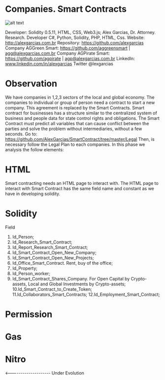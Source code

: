 # Companies. Smart Contracts


![alt text](http://alexgarcias.com.br/blog/wp-content/uploads/2017/05/AlexGarciasAttorneys.png)

Developer: Solidity 0.5.11, HTML, CSS, Web3.js; Alex Garcias, Dr. Attorney. Research. Developer C#, Python, Solidity, PHP, HTML, Css. Website: http://alexgarcias.com.br Repository: https://github.com/alexgarcias Company AGGreen Smart: https://github.com/aggreensmart | agg@alexgarcias.com.br Company AGPirate Smart: https://github.com/agpirate | agp@alexgarcias.com.br LinkedIn: www.linkedin.com/in/alexgarcias Twitter @lexgarcias

# Observation

We have companies in 1,2,3 sectors of the local and global economy. The companies to individual or group of person need a contract to start a new company. 
This agreement is replaced by the Smart Contracts. Smart contract for businesses has a structure similar to the centralized system of business and people data for state control rights and obligations.
The Smart Contract must predict all variables that can cause conflict between the parties and solve the problem without intermediaries, without a few seconds. 
Go to: https://github.com/AlexGarcias/SmartContract/tree/master/Legal 
Then, is necessary follow the Legal Plan to each companies. In this phase we analysis the follow elements:

# HTML

Smart contracting needs an HTML page to interact with. The HTML page to interact with Smart Contract has the same field name and constant as we have in developing solidity.

# Solidity

Field

1. Id_Person;
2. Id_Research_Smart_Contract;
3. Id_Report_Research_Smart_Contract;
4. Id_Smart_Contract_Open_New_Company;
5. Id_Smart_Contract_Open_New_Projects;
6. Id_Office_Smart_Contract. Rent, buy of the office;
7. Id_Property;
8. Id_Person_worker;
9. Id_Smart_Contract_Shares_Company. For Open Capital by Crypto-assets, Local and Global Investments by Crypto-assets;
10.Id_Smart_Contract_to_Create_Token;
11.Id_Collaborators_Smart_Contracts;
12.Id_Employment_Smart_Contract;

# Permission


# Gas



# Nitro



<-------------------- Under Evolution

